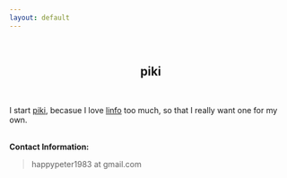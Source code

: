 ```yaml
---
layout: default
---
```

<br />
<h2 style="text-align:center">piki</h2>
<br />

I start [piki](/piki/pages/piki_name.html), becasue I love [linfo](http://www.linfo.org) too much, so that I really want
one for my own. 



<p><br /><b>Contact Information:</b></p>

<blockquote>
<p>
happypeter1983 at gmail.com
</p>
</blockquote>




